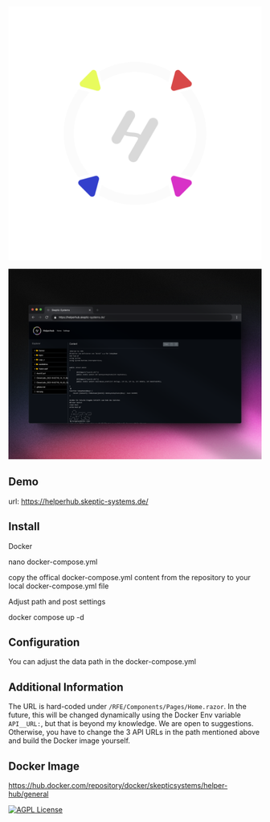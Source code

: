 <p align="center">
  <img src="https://github.com/J4ron/HelperHub/blob/master/assets/LogoHHub.png" width="550"/>
</p>
<p align="center">
  <img src="https://github.com/J4ron/HelperHub/blob/master/assets/demo.png">
</p>

## Demo

url: https://helperhub.skeptic-systems.de/

## Install

Docker

nano docker-compose.yml

copy the offical docker-compose.yml content from the repository to your local docker-compose.yml file

Adjust path and post settings

docker compose up -d

## Configuration

You can adjust the data path in the docker-compose.yml

## Additional Information

The URL is hard-coded under `/RFE/Components/Pages/Home.razor`. 
In the future, this will be changed dynamically using the Docker Env variable `API__URL:`, 
but that is beyond my knowledge. We are open to suggestions. 
Otherwise, you have to change the 3 API URLs in the path mentioned above and build the Docker image yourself.

## Docker Image

https://hub.docker.com/repository/docker/skepticsystems/helper-hub/general

[![AGPL License](https://img.shields.io/badge/license-AGPL-blue.svg)](http://www.gnu.org/licenses/agpl-3.0)
